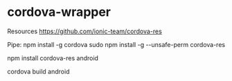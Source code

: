 # cordova-wrapper

Resources
https://github.com/ionic-team/cordova-res




Pipe:
npm install -g cordova
sudo npm install -g --unsafe-perm cordova-res

npm install
cordova-res android

cordova build android